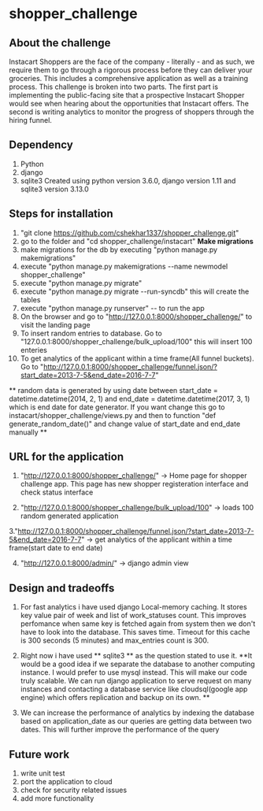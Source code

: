 # shopper_challenge
## About the challenge
Instacart Shoppers are the face of the company - literally - and as such, we require them to go through a rigorous process before they can deliver your groceries. This includes a comprehensive application as well as a training process.
This challenge is broken into two parts. The first part is implementing the public-facing site that a prospective Instacart Shopper would see when hearing about the opportunities that Instacart offers. The second is writing analytics to monitor the progress of shoppers through the hiring funnel.

## Dependency
1. Python
2. django
3. sqlite3
Created using python version 3.6.0, django version 1.11 and sqlite3 version 3.13.0

## Steps for installation
1. "git clone https://github.com/cshekhar1337/shopper_challenge.git"
2. go to the folder and "cd shopper_challenge/instacart"
**Make migrations**
3. make migrations for the db by executing "python manage.py makemigrations"
4. execute "python manage.py makemigrations --name newmodel shopper_challenge"
5. execute "python manage.py migrate"
6. execute "python manage.py migrate --run-syncdb" this will create the tables
7. execute "python manage.py runserver" -- to run the app
8. On the browser and go to "http://127.0.0.1:8000/shopper_challenge/" to visit the landing page
9. To insert random entries to database. Go to "127.0.0.1:8000/shopper_challenge/bulk_upload/100" this will insert 100 enteries
10. To get analytics of the applicant within a time frame(All funnel buckets). Go to "http://127.0.0.1:8000/shopper_challenge/funnel.json/?start_date=2013-7-5&end_date=2016-7-7"

** random data is generated by using date between   start_date = datetime.datetime(2014, 2, 1) and end_date = datetime.datetime(2017, 3, 1) which is end date for date generator. If you want change this go to instacart/shopper_challenge/views.py and then to function "def generate_random_date()" and change value of start_date and end_date manually
  **
## URL for the application
1. "http://127.0.0.1:8000/shopper_challenge/" -> Home page for shopper challenge app. This page has new shopper registeration interface and check status interface

2. "http://127.0.0.1:8000/shopper_challenge/bulk_upload/100" -> loads 100 random generated application

3."http://127.0.0.1:8000/shopper_challenge/funnel.json/?start_date=2013-7-5&end_date=2016-7-7" -> get analytics of the applicant within a time frame(start date to end date)

4. "http://127.0.0.1:8000/admin/" -> django admin view

## Design and tradeoffs
1. For fast analytics i have used django Local-memory caching. It stores key value pair of week and list of work_statuses count. This improves perfomance when same key is fetched again from system then we don't have to look into the database. This saves time.  Timeout for this cache is 300 seconds (5 minutes) and max_entries count is 300. 

2. Right now i have used ** sqlite3 ** as the question stated to use it. **It would be a good idea if we separate the database to another computing instance. I would prefer to use mysql instead. This will make our code truly scalable. We can run django application to serve request on many instances and contacting a database service like cloudsql(google app engine) which offers replication and backup on its own. **

3. We can increase the performance of analytics by indexing the database based on application_date as our queries are getting data between two dates. This will further improve the performance of the query

## Future work
1. write unit test
2. port the application to cloud
3. check for security related issues
4. add more functionality


